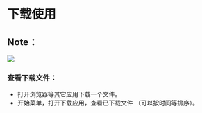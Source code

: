 
# 下载使用
## Note：  

![](https://github.com/openthos/community-analysis/blob/master/pic/using-instractions-pic/download.png)

### 查看下载文件：  
- 打开浏览器等其它应用下载一个文件。
- 开始菜单，打开下载应用，查看已下载文件  （可以按时间等排序）。
